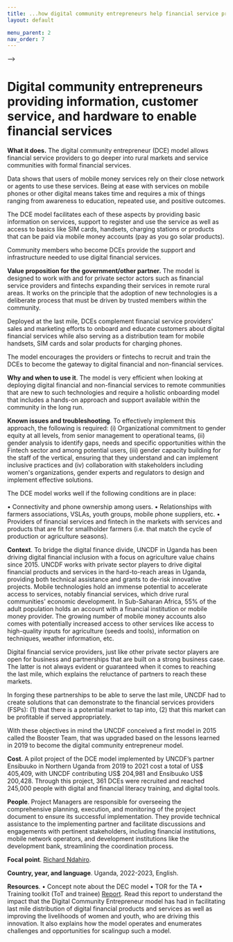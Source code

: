 ```yaml
---
title: ...how digital community entrepreneurs help financial service providers reach rural customers
layout: default

menu_parent: 2
nav_order: 7
---
```

-->

# Digital community entrepreneurs providing information, customer service, and hardware to enable financial services


**What it does.** The digital community entrepreneur (DCE) model allows financial service providers to go deeper into rural markets and service communities with formal financial services. 

Data shows that users of mobile money services rely on their close network or agents to use these services. Being at ease with services on mobile phones or other digital means takes time and requires a mix of things ranging from awareness to education, repeated use, and positive outcomes. 

The DCE model facilitates each of these aspects by providing basic information on services, support to register and use the service as well as access to basics like SIM cards, handsets, charging stations or products that can be paid via mobile money accounts (pay as you go solar products).

Community members who become DCEs provide the support and infrastructure needed to use digital financial services.
 

**Value proposition for the government/other partner.** The model is designed to work with and for private sector actors such as financial service providers and fintechs expanding their services in remote rural areas. It works on the principle that the adoption of new technologies is a deliberate process that must be driven by trusted members within the community.

Deployed at the last mile, DCEs complement financial service providers' sales and marketing efforts to onboard and educate customers about digital financial services while also serving as a distribution team for mobile handsets, SIM cards and solar products for charging phones. 

The model encourages the providers or fintechs to recruit and train the DCEs to become the gateway to digital financial and non-financial services.

**Why and when to use it**. The model is very efficient when looking at deploying digital financial and non-financial services to remote communities that are new to such technologies and require a holistic onboarding model that includes a hands-on approach and support available within the community in the long run.

**Known issues and troubleshooting**. To effectively implement this approach, the following is required: (i) Organizational commitment to gender equity at all levels, from senior management to operational teams, (ii) gender analysis to identify gaps, needs and specific opportunities within the Fintech sector and among potential users, (iii) gender capacity building for the staff of the vertical, ensuring that they understand and can implement inclusive practices and (iv) collaboration with stakeholders including women's organizations, gender experts and regulators to design and implement effective solutions.

The DCE model works well if the following conditions are in place:

•	Connectivity and phone ownership among users.
•	Relationships with farmers associations, VSLAs, youth groups, mobile phone suppliers, etc.
•	Providers of financial services and fintech in the markets with services and products that are fit for smallholder farmers (i.e. that match the cycle of production or agriculture seasons).

**Context**. To bridge the digital finance divide, UNCDF in Uganda has been driving digital financial inclusion with a focus on agriculture value chains since 2015. UNCDF works with private sector players to drive digital financial products and services in the hard-to-reach areas in Uganda, providing both technical assistance and grants to de-risk innovative projects.
Mobile technologies hold an immense potential to accelerate access to services, notably financial services, which drive rural communities' economic development. In Sub-Saharan Africa, 55% of the adult population holds an account with a financial institution or mobile money provider. The growing number of mobile money accounts also comes with potentially increased access to other services like access to high-quality inputs for agriculture (seeds and tools), information on techniques, weather information, etc.

Digital financial service providers, just like other private sector players are open for business and partnerships that are built on a strong business case. The latter is not always evident or guaranteed when it comes to reaching the last mile, which explains the reluctance of partners to reach these markets.

In forging these partnerships to be able to serve the last mile, UNCDF had to create solutions that can demonstrate to the financial services providers (FSPs): (1) that there is a potential market to tap into, (2) that this market can be profitable if served appropriately.

With these objectives in mind the UNCDF conceived a first model in 2015 called the Booster Team, that was upgraded based on the lessons learned in 2019 to become the digital community entrepreneur model.


**Cost**. A pilot project of the DCE model implemented by UNCDF’s partner Ensibuuko in Northern Uganda from 2019 to 2021 cost a total of US$ 405,409, with UNCDF contributing US$ 204,981 and Ensibuuko US$ 200,428.  Through this project, 361 DCEs were recruited and reached 245,000 people with digital and financial literacy training, and digital tools.  

**People**. Project Managers are responsible for overseeing the comprehensive planning, execution, and monitoring of the project document to ensure its successful implementation. They provide technical assistance to the implementing partner and facilitate discussions and engagements with pertinent stakeholders, including financial institutions, mobile network operators, and development institutions like the development bank, streamlining the coordination process.

**Focal point**. [Richard Ndahiro](/Financial-inclusion-toolkit/contributors/Richard-Ndahiro.html).

**Country, year, and language**. Uganda, 2022-2023, English. 

**Resources**. 
•	Concept note about the DEC model
•	TOR for the TA
•	Training toolkit (ToT and trainee)
[Report](https://www.uncdf.org/article/6446/digital-community-entrepreneurs---going-the-extra-mile-to-close-the-digital-gap-in-rural-uganda). Read this report to understand the impact that the Digital Community Entrepreneur model has had in facilitating last mile distribution of digital financial products and services as well as improving the livelihoods of women and youth, who are driving this innovation. It also explains  how the model operates and enumerates challenges and opportunities for scalingup such a model.

